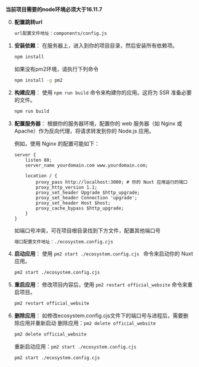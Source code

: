 **当前项目需要的node环境必须大于16.11.7**


0. **配置跳转url**
   ```bash
   url配置文件地址：components/config.js
   ```

1. **安装依赖**：
   在服务器上，进入到你的项目目录，然后安装所有依赖项。

   ```bash
   npm install
   ```

   如果没有pm2环境，请执行下列命令
   ```bash
   npm install -g pm2
   ```

2. **构建应用**：
   使用 `npm run build` 命令来构建你的应用。这将为 SSR 准备必要的文件。

   ```bash
   npm run build
   ```

3. **配置服务器**：
   根据你的服务器环境，配置你的 web 服务器（如 Nginx 或 Apache）作为反向代理，将请求转发到你的 Node.js 应用。

   例如，使用 Nginx 的配置可能如下：

   ```nginx
   server {
       listen 80;
       server_name yourdomain.com www.yourdomain.com;

       location / {
           proxy_pass http://localhost:3000; # 你的 Nuxt 应用运行的端口
           proxy_http_version 1.1;
           proxy_set_header Upgrade $http_upgrade;
           proxy_set_header Connection 'upgrade';
           proxy_set_header Host $host;
           proxy_cache_bypass $http_upgrade;
       }
   }
   ```
   如端口号冲突，可在项目根目录找到下方文件，配置其他端口号
   ```bash
   端口配置文件地址：./ecosystem.config.cjs
   ```

4. **启动应用**：
   使用 `pm2 start ./ecosystem.config.cjs ` 命令来启动你的 Nuxt 应用。

   ```bash
   pm2 start ./ecosystem.config.cjs 
   ```

5. **重启应用**：
   修改项目内容后，使用 `pm2 restart official_website` 命令来重启项目。
   
   ```bash
   pm2 restart official_website
   ```

6. **删除应用**：
   如修改ecosystem.config.cjs文件下的端口号与进程后，需要删除应用并重新启动
   删除应用：`pm2 delete official_website`
      
   ```bash
   pm2 delete official_website
   ```

   重新启动应用：`pm2 start ./ecosystem.config.cjs`
   
   ```bash
   pm2 start ./ecosystem.config.cjs 
   ```